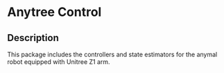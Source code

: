 # Anytree Control

## Description

This package includes the controllers and state estimators for the anymal robot equipped with Unitree Z1 arm. 

